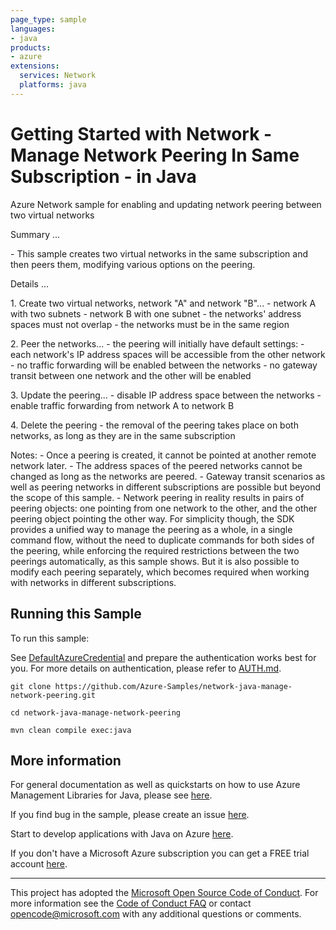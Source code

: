 ```yaml
---
page_type: sample
languages:
- java
products:
- azure
extensions:
  services: Network
  platforms: java
---
```


# Getting Started with Network - Manage Network Peering In Same Subscription - in Java #


  Azure Network sample for enabling and updating network peering between two virtual networks
  <p>
  Summary ...
  <p>
  - This sample creates two virtual networks in the same subscription and then peers them, modifying various options on the peering.
  <p>
  Details ...
  <p>
  1. Create two virtual networks, network "A" and network "B"...
  - network A with two subnets
  - network B with one subnet
  - the networks' address spaces must not overlap
  - the networks must be in the same region
  <p>
  2. Peer the networks...
  - the peering will initially have default settings:
  - each network's IP address spaces will be accessible from the other network
  - no traffic forwarding will be enabled between the networks
  - no gateway transit between one network and the other will be enabled
  <p>
  3. Update the peering...
  - disable IP address space between the networks
  - enable traffic forwarding from network A to network B
  <p>
  4. Delete the peering
  - the removal of the peering takes place on both networks, as long as they are in the same subscription
  <p>
  Notes:
  - Once a peering is created, it cannot be pointed at another remote network later.
  - The address spaces of the peered networks cannot be changed as long as the networks are peered.
  - Gateway transit scenarios as well as peering networks in different subscriptions are possible but beyond the scope of this sample.
  - Network peering in reality results in pairs of peering objects: one pointing from one network to the other,
  and the other peering object pointing the other way. For simplicity though, the SDK provides a unified way to
  manage the peering as a whole, in a single command flow, without the need to duplicate commands for both sides of the peering,
  while enforcing the required restrictions between the two peerings automatically, as this sample shows. But it is also possible
  to modify each peering separately, which becomes required when working with networks in different subscriptions.
 

## Running this Sample ##

To run this sample:

See [DefaultAzureCredential](https://github.com/Azure/azure-sdk-for-java/tree/main/sdk/identity/azure-identity#defaultazurecredential) and prepare the authentication works best for you. For more details on authentication, please refer to [AUTH.md](https://github.com/Azure/azure-sdk-for-java/blob/main/sdk/resourcemanager/docs/AUTH.md).

    git clone https://github.com/Azure-Samples/network-java-manage-network-peering.git

    cd network-java-manage-network-peering

    mvn clean compile exec:java

## More information ##

For general documentation as well as quickstarts on how to use Azure Management Libraries for Java, please see [here](https://aka.ms/azsdk/java/mgmt).

If you find bug in the sample, please create an issue [here](https://github.com/Azure/azure-sdk-for-java/issues).

Start to develop applications with Java on Azure [here](http://azure.com/java).

If you don't have a Microsoft Azure subscription you can get a FREE trial account [here](http://go.microsoft.com/fwlink/?LinkId=330212).

---

This project has adopted the [Microsoft Open Source Code of Conduct](https://opensource.microsoft.com/codeofconduct/). For more information see the [Code of Conduct FAQ](https://opensource.microsoft.com/codeofconduct/faq/) or contact [opencode@microsoft.com](mailto:opencode@microsoft.com) with any additional questions or comments.
